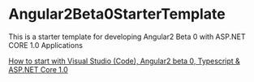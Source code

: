 # Angular2Beta0StarterTemplate

This is a starter template for developing Angular2 Beta 0 with ASP.NET CORE 1.0 Applications

<a href="http://offering.solutions/articles/asp-net/how-to-start-with-visual-studio-code-angular2-beta-0-typescript-asp-net-core-1-0/">How to start with Visual Studio (Code), Angular2 beta 0, Typescript & ASP.NET Core 1.0 </a>
